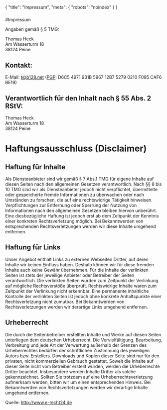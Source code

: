 {
  "title": "Impressum",
  "meta": {
    "robots": "noindex"
  }
}
#####
#Impressum

Angaben gemäß § 5 TMG:

Thomas Heck<br />
Am Wasserturm 18<br />
38124 Peine

## Kontakt:
E-Mail: <t@b128.net> ([PGP](http://p80.pool.sks-keyservers.net/pks/lookup?op=get&search=0x0210F095CAF6BE19): D6C5 4971 931B 5967 12B7 5279 0210 F095 CAF6 BE19)

## Verantwortlich für den Inhalt nach § 55 Abs. 2 RStV:

Thomas Heck<br />
Am Wasserturm 18<br />
38124 Peine

# Haftungsausschluss (Disclaimer)

## Haftung für Inhalte

Als Diensteanbieter sind wir gemäß § 7 Abs.1 TMG für eigene Inhalte auf diesen Seiten nach den allgemeinen Gesetzen verantwortlich.
Nach §§ 8 bis 10 TMG sind wir als Diensteanbieter jedoch nicht verpflichtet, übermittelte oder gespeicherte fremde Informationen zu überwachen
oder nach Umständen zu forschen, die auf eine rechtswidrige Tätigkeit hinweisen. Verpflichtungen zur Entfernung oder Sperrung der Nutzung von
Informationen nach den allgemeinen Gesetzen bleiben hiervon unberührt. Eine diesbezügliche Haftung ist jedoch erst ab dem Zeitpunkt der Kenntnis
einer konkreten Rechtsverletzung möglich. Bei Bekanntwerden von entsprechenden Rechtsverletzungen werden wir diese Inhalte umgehend entfernen.


## Haftung für Links

Unser Angebot enthält Links zu externen Webseiten Dritter, auf deren Inhalte wir keinen Einfluss haben.
Deshalb können wir für diese fremden Inhalte auch keine Gewähr übernehmen. Für die Inhalte der verlinkten Seiten ist stets der jeweilige Anbieter
oder Betreiber der Seiten verantwortlich. Die verlinkten Seiten wurden zum Zeitpunkt der Verlinkung auf mögliche Rechtsverstöße überprüft.
Rechtswidrige Inhalte waren zum Zeitpunkt der Verlinkung nicht erkennbar. Eine permanente inhaltliche Kontrolle der verlinkten Seiten ist
jedoch ohne konkrete Anhaltspunkte einer Rechtsverletzung nicht zumutbar. Bei Bekanntwerden von Rechtsverletzungen werden wir derartige Links
umgehend entfernen.


## Urheberrecht

Die durch die Seitenbetreiber erstellten Inhalte und Werke auf diesen Seiten unterliegen dem deutschen Urheberrecht. Die Vervielfältigung,
Bearbeitung, Verbreitung und jede Art der Verwertung außerhalb der Grenzen des Urheberrechtes bedürfen der schriftlichen Zustimmung des jeweiligen
Autors bzw. Erstellers. Downloads und Kopien dieser Seite sind nur für den privaten, nicht kommerziellen Gebrauch gestattet. Soweit die Inhalte auf
dieser Seite nicht vom Betreiber erstellt wurden, werden die Urheberrechte Dritter beachtet. Insbesondere werden Inhalte Dritter als solche
gekennzeichnet. Sollten Sie trotzdem auf eine Urheberrechtsverletzung aufmerksam werden, bitten wir um einen entsprechenden Hinweis. Bei Bekanntwerden
von Rechtsverletzungen werden wir derartige Inhalte umgehend entfernen.



Quelle: <a rel="nofollow" href="http://www.e-recht24.de/impressum-generator.html">http://www.e-recht24.de</a>

